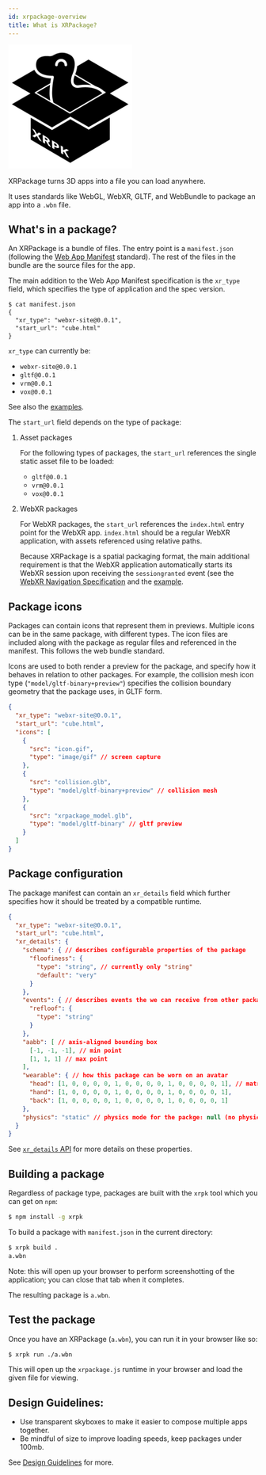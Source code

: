 ```yaml
---
id: xrpackage-overview
title: What is XRPackage?
---
```


<img src="/img/xrpk-logo.png" width="250px" height="250px" />

XRPackage turns 3D apps into a file you can load anywhere.

It uses standards like WebGL, WebXR, GLTF, and WebBundle to package an app into a `.wbn` file.

## What's in a package?

An XRPackage is a bundle of files. The entry point is a `manifest.json` (following the <a href="https://developer.mozilla.org/en-US/docs/Web/Manifest" target="_blank" rel="noopener noreferrer">Web App Manifest</a> standard). The rest of the files in the bundle are the source files for the app.

The main addition to the Web App Manifest specification is the `xr_type` field, which specifies the type of application and the spec version.

```
$ cat manifest.json
{
  "xr_type": "webxr-site@0.0.1",
  "start_url": "cube.html"
}
```

`xr_type` can currently be:

- `webxr-site@0.0.1`
- `gltf@0.0.1`
- `vrm@0.0.1`
- `vox@0.0.1`

See also the <a href="https://github.com/webaverse/xrpackage/tree/master/examples" target="_blank" rel="noopener noreferrer">examples</a>.

The `start_url` field depends on the type of package:

1. Asset packages

   For the following types of packages, the `start_url` references the single static asset file to be loaded:

   - `gltf@0.0.1`
   - `vrm@0.0.1`
   - `vox@0.0.1`

2) WebXR packages

   For WebXR packages, the `start_url` references the `index.html` entry point for the WebXR app. `index.html` should be a regular WebXR application, with assets referenced using relative paths.

   Because XRPackage is a spatial packaging format, the main additional requirement is that the WebXR application automatically starts its WebXR session upon receiving the `sessiongranted` event (see the <a href="https://github.com/immersive-web/webxr/blob/master/designdocs/navigation.md" target="_blank" rel="noopener noreferrer">WebXR Navigation Specification</a> and the <a href="https://github.com/webaverse/xrpackage/blob/88a87d296019530f4f76ec18ce64f9397cd4b27d/examples/html/cube.html#L25" target="_blank" rel="noopener noreferrer">example</a>.

## Package icons

Packages can contain icons that represent them in previews. Multiple icons can be in the same package, with different types. The icon files are included along with the package as regular files and referenced in the manifest. This follows the web bundle standard.

Icons are used to both render a preview for the package, and specify how it behaves in relation to other packages. For example, the collision mesh icon type (`"model/gltf-binary+preview"`) specifies the collision boundary geometry that the package uses, in GLTF form.

```json
{
  "xr_type": "webxr-site@0.0.1",
  "start_url": "cube.html",
  "icons": [
    {
      "src": "icon.gif",
      "type": "image/gif" // screen capture
    },
    {
      "src": "collision.glb",
      "type": "model/gltf-binary+preview" // collision mesh
    },
    {
      "src": "xrpackage_model.glb",
      "type": "model/gltf-binary" // gltf preview
    }
  ]
}
```

## Package configuration

The package manifest can contain an `xr_details` field which further specifies how it should be treated by a compatible runtime.

```json
{
  "xr_type": "webxr-site@0.0.1",
  "start_url": "cube.html",
  "xr_details": {
    "schema": { // describes configurable properties of the package
      "floofiness": {
        "type": "string", // currently only "string"
        "default": "very"
      }
    },
    "events": { // describes events the we can receive from other packages
      "refloof": {
        "type": "string"
      }
    },
    "aabb": [ // axis-aligned bounding box
      [-1, -1, -1], // min point
      [1, 1, 1] // max point
    ],
    "wearable": { // how this package can be worn on an avatar
      "head": [1, 0, 0, 0, 0, 1, 0, 0, 0, 0, 1, 0, 0, 0, 0, 1], // matrix offset from specified bone to package
      "hand": [1, 0, 0, 0, 0, 1, 0, 0, 0, 0, 1, 0, 0, 0, 0, 1],
      "back": [1, 0, 0, 0, 0, 1, 0, 0, 0, 0, 1, 0, 0, 0, 0, 1]
    },
    "physics": "static" // physics mode for the packge: null (no physics, default), "static", or "dynamic"
  }
}
```

See [`xr_details` API](./10-xr-details-api.md) for more details on these properties.

## Building a package

Regardless of package type, packages are built with the `xrpk` tool which you can get on `npm`:

```bash
$ npm install -g xrpk
```

To build a package with `manifest.json` in the current directory:

```bash
$ xrpk build .
a.wbn
```

Note: this will open up your browser to perform screenshotting of the application; you can close that tab when it completes.

The resulting package is `a.wbn`.

## Test the package

Once you have an XRPackage (`a.wbn`), you can run it in your browser like so:

```bash
$ xrpk run ./a.wbn
```

This will open up the `xrpackage.js` runtime in your browser and load the given file for viewing.
  

## Design Guidelines:

- Use transparent skyboxes to make it easier to compose multiple apps together.
- Be mindful of size to improve loading speeds, keep packages under 100mb.

See [Design Guidelines](./15-xrpackage-design-guidelines.md) for more.
